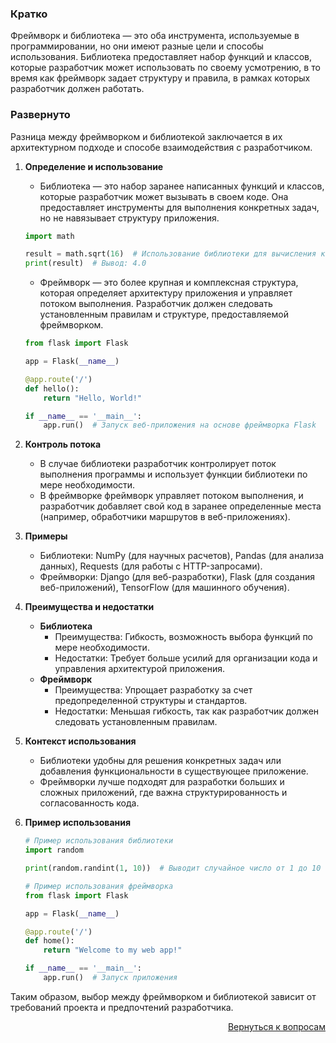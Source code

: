 ### Кратко

Фреймворк и библиотека — это оба инструмента, используемые в программировании, но они имеют разные цели и способы
использования. Библиотека предоставляет набор функций и классов, которые разработчик может использовать по своему
усмотрению, в то время как фреймворк задает структуру и правила, в рамках которых разработчик должен работать.

### Развернуто

Разница между фреймворком и библиотекой заключается в их архитектурном подходе и способе взаимодействия с разработчиком.

1. **Определение и использование**
    - Библиотека — это набор заранее написанных функций и классов, которые разработчик может вызывать в своем коде.
      Она предоставляет инструменты для выполнения конкретных задач, но не навязывает структуру приложения.
    ```Python
    import math

    result = math.sqrt(16)  # Использование библиотеки для вычисления квадратного корня
    print(result)  # Вывод: 4.0
    ```
    - Фреймворк — это более крупная и комплексная структура, которая определяет архитектуру приложения и управляет
      потоком выполнения. Разработчик должен следовать установленным правилам и структуре, предоставляемой фреймворком.
    ```Python
    from flask import Flask

    app = Flask(__name__)

    @app.route('/')
    def hello():
        return "Hello, World!"

    if __name__ == '__main__':
        app.run()  # Запуск веб-приложения на основе фреймворка Flask
    ```

2. **Контроль потока**
    - В случае библиотеки разработчик контролирует поток выполнения программы и использует функции библиотеки по
      мере необходимости.
    - В фреймворке фреймворк управляет потоком выполнения, и разработчик добавляет свой код в заранее определенные
      места (например, обработчики маршрутов в веб-приложениях).

3. **Примеры**
    - Библиотеки: NumPy (для научных расчетов), Pandas (для анализа данных), Requests (для работы с HTTP-запросами).
    - Фреймворки: Django (для веб-разработки), Flask (для создания веб-приложений), TensorFlow (для машинного обучения).

4. **Преимущества и недостатки**
    - **Библиотека**
        - Преимущества: Гибкость, возможность выбора функций по мере необходимости.
        - Недостатки: Требует больше усилий для организации кода и управления архитектурой приложения.
    - **Фреймворк**
        - Преимущества: Упрощает разработку за счет предопределенной структуры и стандартов.
        - Недостатки: Меньшая гибкость, так как разработчик должен следовать установленным правилам.

5. **Контекст использования**
    - Библиотеки удобны для решения конкретных задач или добавления функциональности в существующее приложение.
    - Фреймворки лучше подходят для разработки больших и сложных приложений, где важна структурированность и
      согласованность кода.

6. **Пример использования**
    ```Python
    # Пример использования библиотеки
    import random

    print(random.randint(1, 10))  # Выводит случайное число от 1 до 10

    # Пример использования фреймворка
    from flask import Flask

    app = Flask(__name__)

    @app.route('/')
    def home():
        return "Welcome to my web app!"

    if __name__ == '__main__':
        app.run()  # Запуск приложения
    ```

Таким образом, выбор между фреймворком и библиотекой зависит от требований проекта и предпочтений разработчика.

<div align="right">

[Вернуться к вопросам](../Вопросы.md)

</div>

